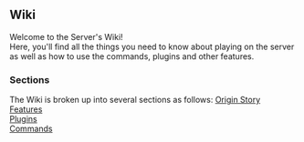 <link rel="stylesheet" href="assets/css/light-darkmode.css">

## Wiki
Welcome to the Server's Wiki!  
Here, you'll find all the things you need to know about playing on the server as well as how to use the commands, plugins and other features.  

### Sections
The Wiki is broken up into several sections as follows:
[Origin Story](/MinecraftServer/wiki/origin-story)  
[Features](/MinecraftServer/wiki/features)  
[Plugins](/MinecraftServer/wiki/plugins)  
[Commands](/MinecraftServer/wiki/commands)  
